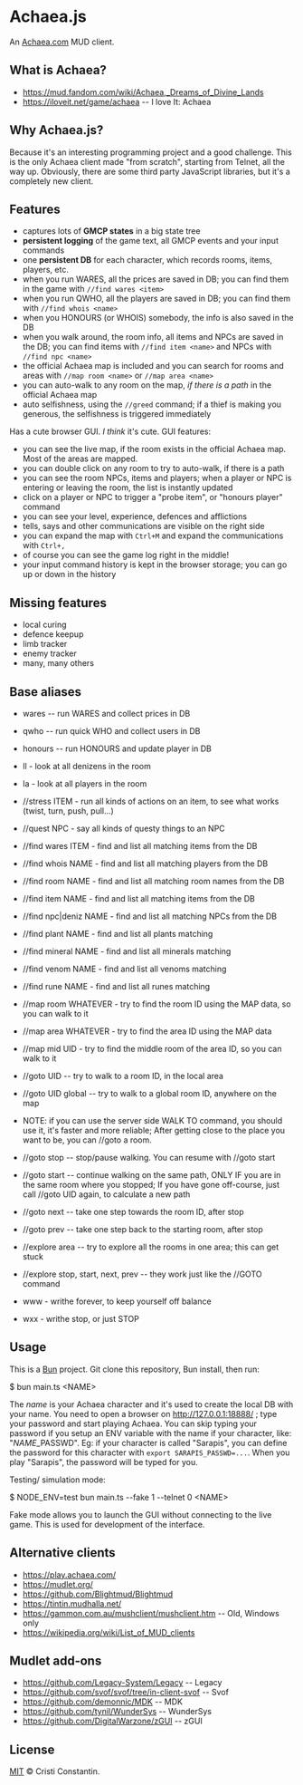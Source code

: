 # Achaea.js

An [Achaea.com](https://achaea.com/) MUD client.

## What is Achaea?

- https://mud.fandom.com/wiki/Achaea,_Dreams_of_Divine_Lands
- https://iloveit.net/game/achaea -- I love It: Achaea

## Why Achaea.js?

Because it's an interesting programming project and a good challenge.
This is the only Achaea client made "from scratch", starting from Telnet, all the way up.
Obviously, there are some third party JavaScript libraries, but it's a completely new client.

## Features

* captures lots of **GMCP states** in a big state tree
* **persistent logging** of the game text, all GMCP events and your input commands
* one **persistent DB** for each character, which records rooms, items, players, etc.
* when you run WARES, all the prices are saved in DB; you can find them in the game with `//find wares <item>`
* when you run QWHO, all the players are saved in DB; you can find them with `//find whois <name>`
* when you HONOURS (or WHOIS) somebody, the info is also saved in the DB
* when you walk around, the room info, all items and NPCs are saved in the DB; you can find items with `//find item <name>` and NPCs with `//find npc <name>`
* the official Achaea map is included and you can search for rooms and areas with `//map room <name>` or `//map area <name>`
* you can auto-walk to any room on the map, *if there is a path* in the official Achaea map
* auto selfishness, using the `//greed` command; if a thief is making you generous, the selfishness is triggered immediately

Has a cute browser GUI. *I think* it's cute. GUI features:

* you can see the live map, if the room exists in the official Achaea map. Most of the areas are mapped.
* you can double click on any room to try to auto-walk, if there is a path
* you can see the room NPCs, items and players; when a player or NPC is entering or leaving the room, the list is instantly updated
* click on a player or NPC to trigger a "probe item", or "honours player" command
* you can see your level, experience, defences and afflictions
* tells, says and other communications are visible on the right side
* you can expand the map with `Ctrl+M` and expand the communications with `Ctrl+,`
* of course you can see the game log right in the middle!
* your input command history is kept in the browser storage; you can go up or down in the history

## Missing features

* local curing
* defence keepup
* limb tracker
* enemy tracker
* many, many others

## Base aliases

* wares -- run WARES and collect prices in DB
* qwho -- run quick WHO and collect users in DB
* honours -- run HONOURS and update player in DB

* ll - look at all denizens in the room
* la - look at all players in the room

* //stress ITEM - run all kinds of actions on an item, to see what works (twist, turn, push, pull...)
* //quest NPC - say all kinds of questy things to an NPC

* //find wares ITEM - find and list all matching items from the DB
* //find whois NAME - find and list all matching players from the DB
* //find room NAME - find and list all matching room names from the DB
* //find item NAME - find and list all matching items from the DB
* //find npc|deniz NAME - find and list all matching NPCs from the DB
* //find plant NAME - find and list all plants matching
* //find mineral NAME - find and list all minerals matching
* //find venom NAME - find and list all venoms matching
* //find rune NAME - find and list all runes matching

* //map room WHATEVER - try to find the room ID using the MAP data, so you can walk to it
* //map area WHATEVER - try to find the area ID using the MAP data
* //map mid UID - try to find the middle room of the area ID, so you can walk to it

* //goto UID -- try to walk to a room ID, in the local area
* //goto UID global -- try to walk to a global room ID, anywhere on the map
* NOTE: if you can use the server side WALK TO command, you should use it, it's faster and more reliable;
  After getting close to the place you want to be, you can //goto a room.
* //goto stop -- stop/pause walking. You can resume with //goto start
* //goto start -- continue walking on the same path, ONLY IF you are in the same room where you stopped;
  If you have gone off-course, just call //goto UID again, to calculate a new path
* //goto next -- take one step towards the room ID, after stop
* //goto prev -- take one step back to the starting room, after stop

* //explore area -- try to explore all the rooms in one area; this can get stuck
* //explore stop, start, next, prev -- they work just like the //GOTO command

* www - writhe forever, to keep yourself off balance
* wxx - writhe stop, or just STOP

## Usage

This is a [Bun](https://bun.sh) project.
Git clone this repository, Bun install, then run:

$ bun main.ts &lt;NAME>

The *name* is your Achaea character and it's used to create the local DB with your name.
You need to open a browser on http://127.0.0.1:18888/ ; type your password and start playing Achaea.
You can skip typing your password if you setup an ENV variable with the name if your character, like: "*NAME*_PASSWD". Eg: if your character is called "Sarapis", you can define the password for this character with `export SARAPIS_PASSWD=...`. When you play "Sarapis", the password will be typed for you.

Testing/ simulation mode:

$ NODE_ENV=test bun main.ts --fake 1 --telnet 0 &lt;NAME>

Fake mode allows you to launch the GUI without connecting to the live game. This is used for development of the interface.

## Alternative clients

* https://play.achaea.com/
* https://mudlet.org/
* https://github.com/Blightmud/Blightmud
* https://tintin.mudhalla.net/
* https://gammon.com.au/mushclient/mushclient.htm -- Old, Windows only
* https://wikipedia.org/wiki/List_of_MUD_clients

## Mudlet add‐ons

* https://github.com/Legacy-System/Legacy -- Legacy
* https://github.com/svof/svof/tree/in-client-svof -- Svof
* https://github.com/demonnic/MDK -- MDK
* https://github.com/tynil/WunderSys -- WunderSys
* https://github.com/DigitalWarzone/zGUI -- zGUI

## License

[MIT](LICENSE) © Cristi Constantin.
